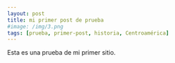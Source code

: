 ```yaml
---
layout: post
title: mi primer post de prueba
#image: /img/3.png
tags: [prueba, primer-post, historia, Centroamérica]
---
```

Esta es una prueba de mi primer sitio.
